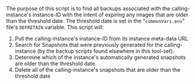 The purpose of this script is to find all backups associated with the calling-instance's instance-ID with the intent of expiring any images that are older than the threshold date. The threshold date is set in the "`commonVars.env`" file's `DEFRETAIN` variable. This script will:

1. Pull the calling-instance's instance-ID from its instance meta-data URL
2. Search for Snapshots that were previously generated for the calling-instance (by the backup scripts found elsewhere in this tool-set).
3. Determine which of the instance's automatically generated snapshots are older than the threshold date.
4. Delete all of the calling-instance's snapshots that are older than the threshold date
